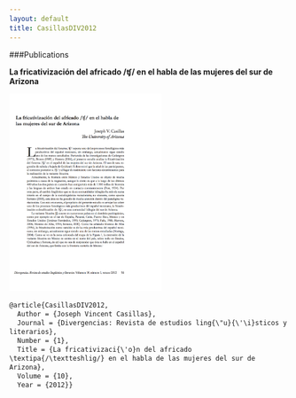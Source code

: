 ```yaml
---
layout: default
title: CasillasDIV2012
---
```


###Publications

__La fricativización del africado /ʧ/ en el habla de las mujeres del sur de Arizona__  

<div align="left">
<img width="275" src="/assets/images/CasillasDIV2012.png"/>
</div>

    @article{CasillasDIV2012,
      Author = {Joseph Vincent Casillas},
      Journal = {Divergencias: Revista de estudios ling{\"u}{\'\i}sticos y literarios},
      Number = {1},
      Title = {La fricativizaci{\'o}n del africado \textipa{/\textteshlig/} en el habla de las mujeres del sur de Arizona},
      Volume = {10},
      Year = {2012}}